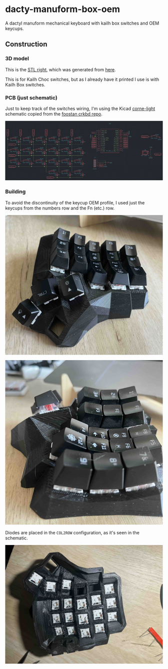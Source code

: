 # dacty-manuform-box-oem
A dactyl manuform mechanical keyboard with kailh box switches and OEM keycups.

## Construction

### 3D model
This is the [STL right](docs/manuform-case-right-2021.08.02-04.55.21.stl), which was generated from
  [here](https://dactyl.mbugert.de/manuform).

This is for Kailh Choc switches, but as I already have it printed I use is with Kailh Box switches.


### PCB (just schematic)
Just to keep track of the switches wiring, I'm using the Kicad [corne-light](pcb/corne-light.kicad_sch) schematic copied
from the [foostan crkbd repo](https://github.com/foostan/crkbd).

![Schematic preview](docs/corne-light-sch.png)

### Building

To avoid the discontinuity of the keycup OEM profile, I used just the keycups from the numbers row
and the Fn (etc.) row.

![front](docs/keyboard-right-front.jpg)

![aligment](docs/keyboard-right-alignments.jpg)

Diodes are placed in the `COL2ROW` configuration, as it's seen in the schematic.

![diodes](docs/keyboard-right-diodes.jpg)


